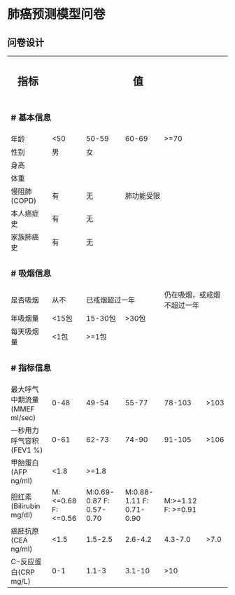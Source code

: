 # 肺癌预测模型问卷

## 问卷设计

<table>
    <tr>
        <th><h2><b>指标</b></h2></th><th colspan="5"><h2><b>值</b></h2></th>
    </tr>
    <tr>
        <td  colspan="6"><h3><b># 基本信息</b></h3></td>
    </tr>
    <tr>
        <td>年龄</td><td><50</td><td>50-59</td><td>60-69</td><td>>=70</td>
    </tr>
    <tr>
        <td>性别</td><td>男</td><td>女</td>
    </tr>
    <tr>
        <td>身高</td>
    </tr>
    <tr>
        <td>体重</td>
    </tr>
    <tr>
        <td>慢阻肺(COPD)</td><td>有</td><td>无</td><td colspan="2">肺功能受限</td>
    </tr>
    <tr>
        <td>本人癌症史</td><td>有</td><td>无</td>
    </tr>
    <tr>
        <td>家族肺癌史</td><td>有</td><td>无</td>
    </tr>
    <tr>
        <td  colspan="6"><h3><b># 吸烟信息</b></h3></td>
    </tr>
    <tr>
        <td>是否吸烟</td><td>从不</td><td colspan="2">已戒烟超过一年</td><td colspan="2">仍在吸烟，或戒烟不超过一年</td>
    </tr>
    <tr>
        <td>年吸烟量</td><td><15包</td><td>15-30包</td><td>>30包</td>
    </tr>
    <tr>
        <td>每天吸烟量</td><td><1包</td><td>>=1包</td>
    </tr>
    <tr>
        <td  colspan="6"><h3><b># 指标信息</b></h3></td>
    </tr>
    <tr>
        <td>最大呼气中期流量(MMEF ml/sec)</td><td>0-48</td><td>49-54</td><td>55-77</td><td>78-103</td><td>>103</td>
    </tr>
        <tr>
        <td>一秒用力呼气容积(FEV1 %)</td><td>0-61</td><td>62-73</td><td>74-90</td><td>91-105</td><td>>106</td>
    </tr>
    <tr>
        <td>甲胎蛋白(AFP ng/ml)</td><td><1.8</td><td>>=1.8</td>
    </tr>
    <tr>
        <td>胆红素(Bilirubin mg/dl)</td><td>M:<=0.68 F: <=0.56</td><td>M:0.69-0.87 F: 0.57-0.70</td><td>M:0.88-1.11 F: 0.71-0.90</td><td>M:>=1.12 F: >=0.91</td>
    </tr>
    <tr>
        <td>癌胚抗原(CEA ng/ml)</td><td><1.5</td><td>1.5-2.5</td><td>2.6-4.2</td><td>4.3-7.0</td><td>>7.0</td>
    </tr>
    <tr>
        <td>C-反应蛋白(CRP mg/L)</td><td>0-1</td><td>1.1-3</td><td>3.1-10</td><td>>10</td>
    </tr>
</table>

